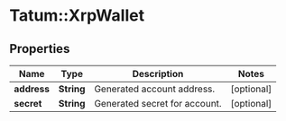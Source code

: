 # Tatum::XrpWallet

## Properties
Name | Type | Description | Notes
------------ | ------------- | ------------- | -------------
**address** | **String** | Generated account address. | [optional] 
**secret** | **String** | Generated secret for account. | [optional] 

